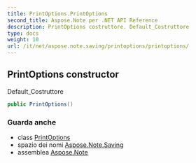 ```yaml
---
title: PrintOptions.PrintOptions
second_title: Aspose.Note per .NET API Reference
description: PrintOptions costruttore. Default_Costruttore
type: docs
weight: 10
url: /it/net/aspose.note.saving/printoptions/printoptions/
---
```

## PrintOptions constructor

Default_Costruttore

```csharp
public PrintOptions()
```

### Guarda anche

* class [PrintOptions](../)
* spazio dei nomi [Aspose.Note.Saving](../../printoptions/)
* assemblea [Aspose.Note](../../../)


